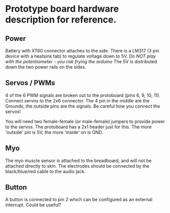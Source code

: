 Prototype board hardware description for reference.
================

## Power
Battery with XT60 connector attaches to the side. There is a LM317 (3 pin device with a heatsink tab) to regulate voltage down to 5V. *Do NOT play with the potentiometer - you risk frying the arduino* The 5V is distributed down the two power rails on the sides.

## Servos / PWMs
4 of the 6 PWM signals are broken out to the protoboard (pins 6, 9, 10, 11). Connect servos to the 2x6 connector. The 4 pin in the middle are the Grounds, the outside pins are the signals. Be careful how you connect the servos!

You will need two female-female (or male-female) jumpers to provide power to the servos. The protoboard has a 2x1 header just for this. The more 'outside' pin is 5V, the more 'inside' on is GND.

## Myo
The myo muscle sensor is attached to the breadboard, and will not be attached directly to skin. The electrodes should be connected by the black/blue/red cable to the audio jack. 

## Button
A button is connected to pin 2 which can be configured as an external interrupt. Could be useful?
